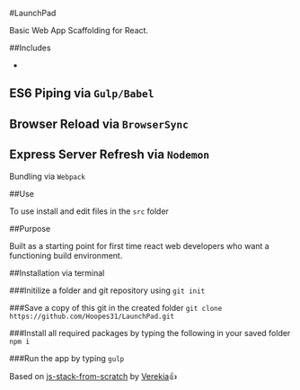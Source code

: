 #LaunchPad

Basic Web App Scaffolding for React.

##Includes

-
ES6 Piping via `Gulp/Babel`
-
Browser Reload via `BrowserSync`
-
Express Server Refresh via `Nodemon`
-
Bundling via `Webpack`

##Use

To use install and edit files in the `src` folder

##Purpose

Built as a starting point for first time react web developers who want a functioning build environment. 

##Installation via terminal

###Initilize a folder and git repository using
`git init`

###Save a copy of this git in the created folder
`git clone https://github.com/Hoopes31/LaunchPad.git`

###Install all required packages by typing the following in your saved folder 
`npm i`

###Run the app by typing 
`gulp`

Based on [js-stack-from-scratch](https://github.com/verekia/js-stack-from-scratch) by [Verekia](https://github.com/verekia):+1:
